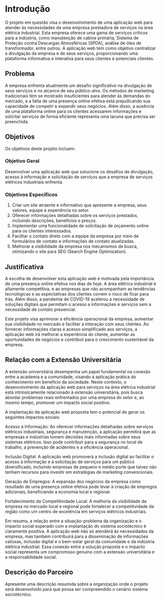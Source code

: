 # Introdução

O projeto em questão visa o desenvolvimento de uma aplicação web para atender às necessidades de uma empresa prestadora de serviços na área elétrica industrial. Esta empresa oferece uma gama de serviços críticos para a indústria, como manutenção de cabine primária, Sistema de Proteção contra Descargas Atmosféricas (SPDA), análise de óleo de transformador, entre outros. A aplicação web tem como objetivo centralizar a divulgação da empresa e de seus serviços, proporcionando uma plataforma informativa e interativa para seus clientes e potenciais clientes.

## Problema
A empresa enfrenta atualmente um desafio significativo na divulgação de seus serviços e no alcance de seu público-alvo. Os métodos de marketing tradicionais têm se mostrado insuficientes para atender às demandas do mercado, e a falta de uma presença online efetiva está prejudicando sua capacidade de competir e expandir seus negócios. Além disso, a ausência de uma plataforma online para os clientes acessarem informações e solicitar serviços de forma eficiente representa uma lacuna que precisa ser preenchida.

## Objetivos

Os objetivos deste projeto incluem:

### Objetivo Geral

Desenvolver uma aplicação web que solucione os desafios de divulgação, acesso à informação e solicitação de serviços que a empresa de serviços elétricos industriais enfrenta.

### Objetivos Específicos

 1) Criar um site atraente e informativo que apresente a empresa, seus valores, equipe e experiência no setor.
 2) Oferecer informações detalhadas sobre os serviços prestados, incluindo descrições, benefícios e preços.
 3) Implementar uma funcionalidade de solicitação de orçamento online para os clientes interessados.
 4) Facilitar o contato direto com a equipe da empresa por meio de formulários de contato e informações de contato atualizadas.
 5) Melhorar a visibilidade da empresa nos mecanismos de busca, otimizando o site para SEO (Search Engine Optimization).

## Justificativa

A escolha de desenvolver esta aplicação web é motivada pela importância de uma presença online efetiva nos dias de hoje. A área elétrica industrial é altamente competitiva, e as empresas que não acompanham as tendências tecnológicas e as expectativas dos clientes correm o risco de ficar para trás. Além disso, a pandemia de COVID-19 acelerou a necessidade de soluções digitais que permitam o acesso a informações e serviços sem a necessidade de contato presencial.

Este projeto visa aprimorar a eficiência operacional da empresa, aumentar sua visibilidade no mercado e facilitar a interação com seus clientes. Ao fornecer informações claras e acesso simplificado aos serviços, a aplicação web irá melhorar a experiência do cliente, aumentar as oportunidades de negócios e contribuir para o crescimento sustentável da empresa.

## Relação com a Extensão Universitária

A extensão universitária desempenha um papel fundamental na conexão entre a academia e a comunidade, visando à aplicação prática do conhecimento em benefício da sociedade. Neste contexto, o desenvolvimento da aplicação web para serviços na área elétrica industrial está intrinsicamente relacionado à extensão universitária, pois busca abordar problemas reais enfrentados por uma empresa do setor e, ao mesmo tempo, promover um impacto social positivo.

A implantação da aplicação web proposta tem o potencial de gerar os seguintes impactos sociais:

Acesso à Informação: Ao oferecer informações detalhadas sobre serviços elétricos industriais, segurança e manutenção, a aplicação permitirá que as empresas e indústrias tomem decisões mais informadas sobre seus sistemas elétricos. Isso pode contribuir para a segurança no local de trabalho, a prevenção de acidentes e a eficiência operacional.

Inclusão Digital: A aplicação web promoverá a inclusão digital ao facilitar o acesso à informação e à solicitação de serviços para um público diversificado, incluindo empresas de pequeno e médio porte que talvez não tenham recursos para investir em estratégias de marketing convencionais.

Geração de Empregos: A expansão dos negócios da empresa como resultado de uma presença online efetiva pode levar à criação de empregos adicionais, beneficiando a economia local e regional.

Fortalecimento da Competitividade Local: A melhoria da visibilidade da empresa no mercado local e regional pode fortalecer a competitividade da região como um centro de excelência em serviços elétricos industriais.

Em resumo, a relação entre a situação-problema da organização e o impacto social esperado com a implantação do sistema sociotécnico é claramente positiva. A aplicação web não só atenderá às necessidades da empresa, mas também contribuirá para a disseminação de informações valiosas, inclusão digital e o bem-estar geral da comunidade e da indústria elétrica industrial. Essa conexão entre a solução proposta e o impacto social representa um compromisso genuíno com a extensão universitária e a responsabilidade social.

## Descrição do Parceiro

Apresente uma descrição resumida sobre a organização onde o projeto será desenvolvido para que possa ser compreendido o cenário sistema sociotécnico.
